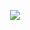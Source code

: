 <p align="center">
  <img src="https://user-images.githubusercontent.com/54184905/97798419-e4f4eb00-1c36-11eb-9639-c5bafcde180c.gif" />
</p>
